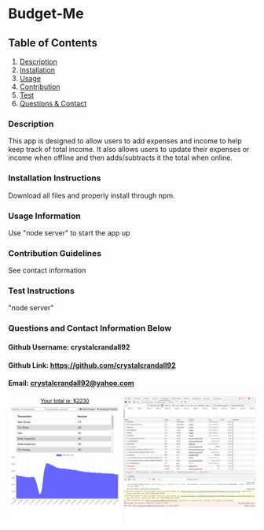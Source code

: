 # Budget-Me 

## Table of Contents
1. [Description](#description)
2. [Installation](#installation-instructions)
3. [Usage](#usage-information)
4. [Contribution](#contribution-guidelines)
5. [Test](#test-instructions)
6. [Questions & Contact](#questions?-contact-information-below)
### Description
This app is designed to allow users to add expenses and income to help keep track of total income. It also allows users to update their expenses or income when offline and then adds/subtracts it the total when online. 

### Installation Instructions
Download all files and properly install through npm. 

### Usage Information
Use "node server" to start the app up

### Contribution Guidelines
See contact information

### Test Instructions
"node server"

### Questions and Contact Information Below
#### Github Username: crystalcrandall92
#### Github Link: https://github.com/crystalcrandall92
#### Email: crystalcrandall92@yahoo.com

![example1](./example/example.jpg)

